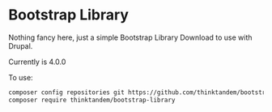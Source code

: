 # Bootstrap Library

Nothing fancy here, just a simple Bootstrap Library Download to use with Drupal.

Currently is 4.0.0


To use:

```bash
composer config repositories git https://github.com/thinktandem/bootstrap-library
composer require thinktandem/bootstrap-library
```
